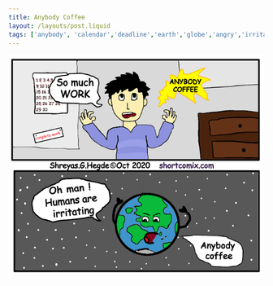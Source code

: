 ```yaml
---
title: Anybody Coffee
layout: /layouts/post.liquid
tags: ['anybody', 'calendar','deadline','earth','globe','angry','irritated','star','drink','coffee', 'work', 'pressure', 'life']
---
```


<img class="back comicimg sq" src="./comic.jpg" style="aspect-ratio:  1.14;" />